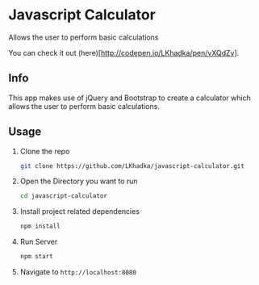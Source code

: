 # Javascript Calculator
Allows the user to perform basic calculations

You can check it out (here)[http://codepen.io/LKhadka/pen/vXQdZv].

## Info
This app makes use of jQuery and Bootstrap to create a calculator which allows the user to perform basic
calculations.

## Usage

1.  Clone the repo

    ```bash
    git clone https://github.com/LKhadka/javascript-calculator.git
    ```
2. Open the Directory you want to run

    ```bash
    cd javascript-calculator
    ```
3. Install project related dependencies

    ```bash
    npm install
    ```
4.  Run Server

    ```bash
    npm start
    ```
5. Navigate to `http://localhost:8080`
